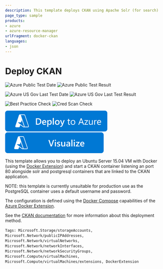 ```yaml
---
description: This template deploys CKAN using Apache Solr (for search) and PostgreSQL (database) on an Ubuntu VM. CKAN, Solr and PostgreSQL are deployed as individual Docker containers on the VM.
page_type: sample
products:
- azure
- azure-resource-manager
urlFragment: docker-ckan
languages:
- json
---
```

# Deploy CKAN

![Azure Public Test Date](https://azurequickstartsservice.blob.core.windows.net/badges/application-workloads/ckan/docker-ckan/PublicLastTestDate.svg)
![Azure Public Test Result](https://azurequickstartsservice.blob.core.windows.net/badges/application-workloads/ckan/docker-ckan/PublicDeployment.svg)

![Azure US Gov Last Test Date](https://azurequickstartsservice.blob.core.windows.net/badges/application-workloads/ckan/docker-ckan/FairfaxLastTestDate.svg)
![Azure US Gov Last Test Result](https://azurequickstartsservice.blob.core.windows.net/badges/application-workloads/ckan/docker-ckan/FairfaxDeployment.svg)

![Best Practice Check](https://azurequickstartsservice.blob.core.windows.net/badges/application-workloads/ckan/docker-ckan/BestPracticeResult.svg)
![Cred Scan Check](https://azurequickstartsservice.blob.core.windows.net/badges/application-workloads/ckan/docker-ckan/CredScanResult.svg)

[![Deploy To Azure](https://raw.githubusercontent.com/Azure/azure-quickstart-templates/master/1-CONTRIBUTION-GUIDE/images/deploytoazure.svg?sanitize=true)](https://portal.azure.com/#create/Microsoft.Template/uri/https%3A%2F%2Fraw.githubusercontent.com%2FAzure%2Fazure-quickstart-templates%2Fmaster%2Fapplication-workloads%2Fckan%2Fdocker-ckan%2Fazuredeploy.json)  [![Visualize](https://raw.githubusercontent.com/Azure/azure-quickstart-templates/master/1-CONTRIBUTION-GUIDE/images/visualizebutton.svg?sanitize=true)](http://armviz.io/#/?load=https%3A%2F%2Fraw.githubusercontent.com%2FAzure%2Fazure-quickstart-templates%2Fmaster%2Fapplication-workloads%2Fckan%2Fdocker-ckan%2Fazuredeploy.json)

This template allows you to deploy an Ubuntu Server 15.04 VM with
Docker (using the [Docker Extension](https://github.com/Azure/azure-docker-extension)) and start a CKAN container
listening an port 80 alongside solr and postgresql containers that are
linked to the CKAN application.

NOTE: this template is currently unsuitable for production use as the
PostgreSQL container uses a default username and password.

The configuration is defined using the [Docker Compose](https://docs.docker.com/compose)
capabilities of the [Azure Docker Extension](https://github.com/Azure/azure-docker-extension).

See the [CKAN documentation](http://docs.ckan.org/en/latest/maintaining/installing/index.html?highlight=docker) for more information
about this deployment method.

`Tags: Microsoft.Storage/storageAccounts, Microsoft.Network/publicIPAddresses, Microsoft.Network/virtualNetworks, Microsoft.Network/networkInterfaces, Microsoft.Network/networkSecurityGroups, Microsoft.Compute/virtualMachines, Microsoft.Compute/virtualMachines/extensions, DockerExtension`
